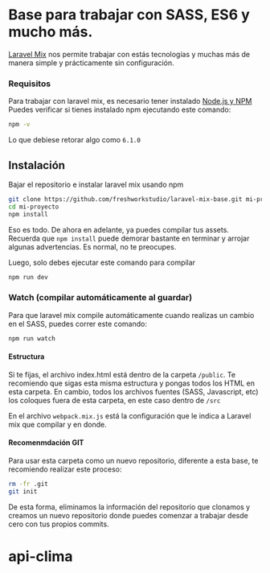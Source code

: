 # Base para trabajar con SASS, ES6 y mucho más. 
[Laravel Mix](https://github.com/JeffreyWay/laravel-mix) nos permite trabajar con estás tecnologías y muchas más de manera simple y prácticamente sin configuración.

### Requisitos
Para trabajar con laravel mix, es necesario tener instalado [Node.js y NPM](https://nodejs.org/en/)
Puedes verificar si tienes instalado npm ejecutando este comando: 
```bash
npm -v
```
Lo que debiese retorar algo como `6.1.0`

## Instalación
Bajar el repositorio e instalar laravel mix usando npm 
```bash
git clone https://github.com/freshworkstudio/laravel-mix-base.git mi-proyecto
cd mi-proyecto
npm install
```
Eso es todo. De ahora en adelante, ya puedes compilar tus assets. 
Recuerda que `npm install` puede demorar bastante en terminar y arrojar algunas advertencias. Es normal, no te preocupes.

Luego, solo debes ejecutar este comando para compilar
```bash
npm run dev
```

### Watch (compilar automáticamente al guardar)
Para que laravel mix compile automáticamente cuando realizas un cambio en el SASS, puedes correr este comando: 
```bash
npm run watch
```

#### Estructura
Si te fijas, el archivo index.html está dentro de la carpeta `/public`. Te recomiendo que sigas esta misma estructura y pongas todos los HTML en esta carpeta. En cambio, todos los archivos fuentes (SASS, Javascript, etc) los coloques fuera de esta carpeta, en este caso dentro de `/src`

En el archivo `webpack.mix.js` está la configuración que le indica a Laravel mix que compilar y en donde. 

#### Recomenmdación GIT
Para usar esta carpeta como un nuevo repositorio, diferente a esta base, te recomiendo realizar este proceso: 
```bash
rm -fr .git
git init
```
De esta forma, eliminamos la información del repositorio que clonamos y creamos un nuevo repositorio donde puedes comenzar a trabajar desde cero con tus propios commits. 



# api-clima

